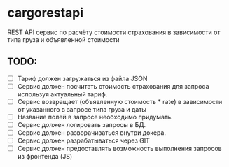 # cargorestapi
REST API сервис по расчёту стоимости страхования в зависимости от типа груза и объявленной стоимости

## TODO:

- [ ] Тариф должен загружаться из файла JSON
- [ ] Сервис должен посчитать стоимость страхования для запроса используя актуальный тариф.
- [ ] Сервис возвращает (объявленную стоимость * rate) в зависимости от указанного в запросе типа груза и даты
- [ ] Название полей в запросе необходимо придумать.
- [ ] Сервис должен логировать запросы в БД.
- [ ] Сервис должен разворачиваться внутри докера.
- [ ] Сервис должен разрабатываться через GIT
- [ ] Сервис должен предоставлять возможность выполнения запросов из фронтенда (JS)
